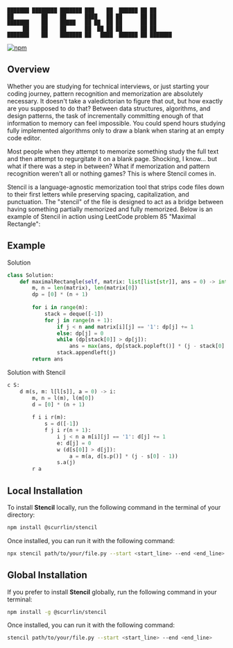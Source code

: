 ```

███████ ████████ ███████ ███    ██  ██████ ██ ██      
██         ██    ██      ████   ██ ██      ██ ██      
███████    ██    █████   ██ ██  ██ ██      ██ ██      
     ██    ██    ██      ██  ██ ██ ██      ██ ██      
███████    ██    ███████ ██   ████  ██████ ██ ███████ 

```

[![npm](https://img.shields.io/npm/dt/%40scurrlin%2Fstencil?style=flat&color=blue)](https://www.npmjs.com/package/@scurrlin/stencil)

## Overview

Whether you are studying for technical interviews, or just starting your coding journey, pattern recognition and memorization are absolutely necessary. It doesn't take a valedictorian to figure that out, but how exactly are you supposed to do that? Between data structures, algorithms, and design patterns, the task of incrementally committing enough of that information to memory can feel impossible. You could spend hours studying fully implemented algorithms only to draw a blank when staring at an empty code editor.

Most people when they attempt to memorize something study the full text and then attempt to regurgitate it on a blank page. Shocking, I know... but what if there was a step in between? What if memorization and pattern recognition weren't all or nothing games? This is where Stencil comes in.

Stencil is a language-agnostic memorization tool that strips code files down to their first letters while preserving spacing, capitalization, and punctuation. The "stencil" of the file is designed to act as a bridge between having something partially memorized and fully memorized. Below is an example of Stencil in action using LeetCode problem 85 "Maximal Rectangle":

## Example

Solution

```python
class Solution:
    def maximalRectangle(self, matrix: list[list[str]], ans = 0) -> int:
        m, n = len(matrix), len(matrix[0])
        dp = [0] * (n + 1)
        
        for i in range(m):
            stack = deque([-1])
            for j in range(n + 1):
                if j < n and matrix[i][j] == '1': dp[j] += 1
                else: dp[j] = 0
                while (dp[stack[0]] > dp[j]):
                    ans = max(ans, dp[stack.popleft()] * (j - stack[0] - 1))
                stack.appendleft(j)
        return ans
```

Solution with Stencil

```python
c S:
    d m(s, m: l[l[s]], a = 0) -> i:
        m, n = l(m), l(m[0])
        d = [0] * (n + 1)
        
        f i i r(m):
            s = d([-1])
            f j i r(n + 1):
                i j < n a m[i][j] == '1': d[j] += 1
                e: d[j] = 0
                w (d[s[0]] > d[j]):
                    a = m(a, d[s.p()] * (j - s[0] - 1))
                s.a(j)
        r a
```

## Local Installation

To install **Stencil** locally, run the following command in the terminal of your directory:

```bash
npm install @scurrlin/stencil
```

Once installed, you can run it with the following command:

```bash
npx stencil path/to/your/file.py --start <start_line> --end <end_line>
```

## Global Installation

If you prefer to install **Stencil** globally, run the following command in your terminal:

```bash
npm install -g @scurrlin/stencil
```

Once installed, you can run it with the following command:

```bash
stencil path/to/your/file.py --start <start_line> --end <end_line>
```